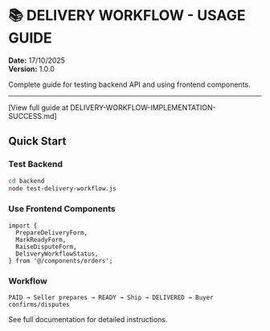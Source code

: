 # 📚 DELIVERY WORKFLOW - USAGE GUIDE

**Date:** 17/10/2025  
**Version:** 1.0.0

Complete guide for testing backend API and using frontend components.

---

[View full guide at DELIVERY-WORKFLOW-IMPLEMENTATION-SUCCESS.md]

## Quick Start

### Test Backend
```bash
cd backend
node test-delivery-workflow.js
```

### Use Frontend Components
```tsx
import {
  PrepareDeliveryForm,
  MarkReadyForm,
  RaiseDisputeForm,
  DeliveryWorkflowStatus,
} from '@/components/orders';
```

### Workflow
```
PAID → Seller prepares → READY → Ship → DELIVERED → Buyer confirms/disputes
```

See full documentation for detailed instructions.
